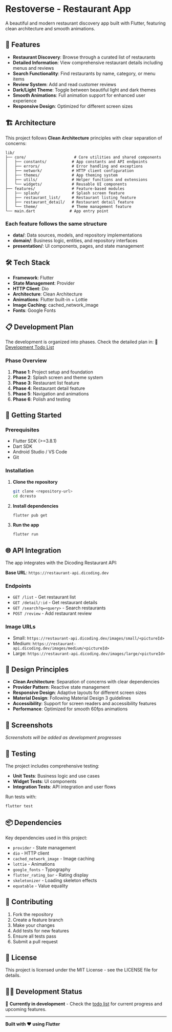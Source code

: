 # Restoverse - Restaurant App

A beautiful and modern restaurant discovery app built with Flutter, featuring clean architecture and smooth animations.

## 🚀 Features

- **Restaurant Discovery**: Browse through a curated list of restaurants
- **Detailed Information**: View comprehensive restaurant details including menus and reviews
- **Search Functionality**: Find restaurants by name, category, or menu items
- **Review System**: Add and read customer reviews
- **Dark/Light Theme**: Toggle between beautiful light and dark themes
- **Smooth Animations**: Full animation support for enhanced user experience
- **Responsive Design**: Optimized for different screen sizes

## 🏗️ Architecture

This project follows **Clean Architecture** principles with clear separation of concerns:

```
lib/
├── core/                     # Core utilities and shared components
│   ├── constants/           # App constants and API endpoints
│   ├── errors/              # Error handling and exceptions
│   ├── network/             # HTTP client configuration
│   ├── themes/              # App theming system
│   ├── utils/               # Helper functions and extensions
│   └── widgets/             # Reusable UI components
├── features/                # Feature-based modules
│   ├── splash/              # Splash screen feature
│   ├── restaurant_list/     # Restaurant listing feature
│   ├── restaurant_detail/   # Restaurant detail feature
│   └── theme/               # Theme management feature
└── main.dart               # App entry point
```

### Each feature follows the same structure

- **data/**: Data sources, models, and repository implementations
- **domain/**: Business logic, entities, and repository interfaces
- **presentation/**: UI components, pages, and state management

## 🛠️ Tech Stack

- **Framework**: Flutter
- **State Management**: Provider
- **HTTP Client**: Dio
- **Architecture**: Clean Architecture
- **Animations**: Flutter built-in + Lottie
- **Image Caching**: cached_network_image
- **Fonts**: Google Fonts

## 📋 Development Plan

The development is organized into phases. Check the detailed plan in:
📄 [Development Todo List](.trae/todo.md)

### Phase Overview

1. **Phase 1**: Project setup and foundation
2. **Phase 2**: Splash screen and theme system
3. **Phase 3**: Restaurant list feature
4. **Phase 4**: Restaurant detail feature
5. **Phase 5**: Navigation and animations
6. **Phase 6**: Polish and testing

## 🔧 Getting Started

### Prerequisites

- Flutter SDK (>=3.8.1)
- Dart SDK
- Android Studio / VS Code
- Git

### Installation

1. **Clone the repository**

   ```bash
   git clone <repository-url>
   cd dcresto
   ```

2. **Install dependencies**

   ```bash
   flutter pub get
   ```

3. **Run the app**

   ```bash
   flutter run
   ```

## 🌐 API Integration

The app integrates with the Dicoding Restaurant API:

**Base URL**: `https://restaurant-api.dicoding.dev`

### Endpoints

- `GET /list` - Get restaurant list
- `GET /detail/:id` - Get restaurant details
- `GET /search?q=<query>` - Search restaurants
- `POST /review` - Add restaurant review

### Image URLs

- Small: `https://restaurant-api.dicoding.dev/images/small/<pictureId>`
- Medium: `https://restaurant-api.dicoding.dev/images/medium/<pictureId>`
- Large: `https://restaurant-api.dicoding.dev/images/large/<pictureId>`

## 🎨 Design Principles

- **Clean Architecture**: Separation of concerns with clear dependencies
- **Provider Pattern**: Reactive state management
- **Responsive Design**: Adaptive layouts for different screen sizes
- **Material Design**: Following Material Design 3 guidelines
- **Accessibility**: Support for screen readers and accessibility features
- **Performance**: Optimized for smooth 60fps animations

## 📱 Screenshots

*Screenshots will be added as development progresses*

## 🧪 Testing

The project includes comprehensive testing:

- **Unit Tests**: Business logic and use cases
- **Widget Tests**: UI components
- **Integration Tests**: API integration and user flows

Run tests with:

```bash
flutter test
```

## 📦 Dependencies

Key dependencies used in this project:

- `provider` - State management
- `dio` - HTTP client
- `cached_network_image` - Image caching
- `lottie` - Animations
- `google_fonts` - Typography
- `flutter_rating_bar` - Rating display
- `skeletonizer` - Loading skeleton effects
- `equatable` - Value equality

## 🤝 Contributing

1. Fork the repository
2. Create a feature branch
3. Make your changes
4. Add tests for new features
5. Ensure all tests pass
6. Submit a pull request

## 📄 License

This project is licensed under the MIT License - see the LICENSE file for details.

## 👨‍💻 Development Status

🚧 **Currently in development** - Check the [todo list](.trae/todo.md) for current progress and upcoming features.

---

**Built with ❤️ using Flutter**

